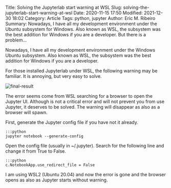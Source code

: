 Title: Solving the Jupyterlab start warning at WSL
Slug: solving-the-jupyterlab-start-warning-at-wsl
Date: 2020-11-15 17:50
Modified: 2021-12-30 18:02
Category: Article
Tags: python, jupyter
Author: Eric M. Ribeiro
Summary: Nowadays, I have all my development environment under the Ubuntu subsystem for Windows. Also known as WSL, the subsystem was the best addition for Windows if you are a developer. But there is a problem...

Nowadays, I have all my development environment under the Windows Ubuntu subsystem. Also known as WSL, the subsystem was the best addition for Windows if you are a developer.

For those installed Jupyterlab under WSL, the following warning may be familiar. It is annoying, but very easy to solve.

![final-result]({attach}solving-jupyterlab-start-warning-at-wsl/img1.jpg)

The error seems come from WSL searching for a browser to open the Jupyter UI. Although is not a critical error and will not prevent you from use Jupyter, it deserves to be solved. The warning will disappear as also as a browser will spawn.

First, generate the Jupyter config file if you have not it already.

    :::python
    jupyter notebook --generate-config

Open the config file (usually in ~/.jupyter). Search for the following line and change it from True to False.

    :::python
    c.NotebookApp.use_redirect_file = False

I am using WSL2 (Ubuntu 20.04) and now the error is gone and the browser opens as also as Jupyter starts without warning.
